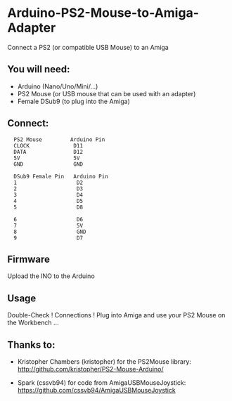# Arduino-PS2-Mouse-to-Amiga-Adapter
Connect a PS2 (or compatible USB Mouse) to an Amiga


## You will need:

  - Arduino (Nano/Uno/Mini/...)
  - PS2 Mouse (or USB mouse that can be used with an adapter)
  - Female DSub9 (to plug into the Amiga)
  
## Connect:
```
  PS2 Mouse         Arduino Pin
  CLOCK              D11 
  DATA               D12
  5V                 5V
  GND                GND
  
  DSub9 Female Pin   Arduino Pin
  1                   D2
  2                   D3
  3                   D4
  4                   D5
  5                   D8
  
  6                   D6
  7                   5V
  8                   GND 
  9                   D7
```

## Firmware
Upload the INO to the Arduino 

## Usage
Double-Check ! Connections !
Plug into Amiga and use your PS2 Mouse on the Workbench ...


## Thanks to:

  - Kristopher Chambers (kristopher) for the PS2Mouse library:
    http://github.com/kristopher/PS2-Mouse-Arduino/
  
  
  - Spark (cssvb94) for code from AmigaUSBMouseJoystick:
    https://github.com/cssvb94/AmigaUSBMouseJoystick
    
  
  


 
  


